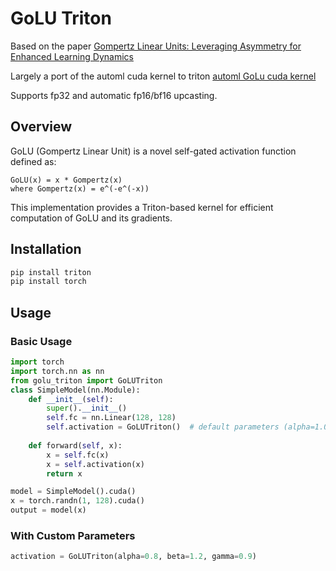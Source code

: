 # GoLU Triton

Based on the paper [Gompertz Linear Units: Leveraging Asymmetry for Enhanced Learning Dynamics](https://arxiv.org/abs/2502.03654)

Largely a port of the automl cuda kernel to triton [automl GoLu cuda kernel](https://github.com/automl/GoLU/tree/main)

Supports fp32 and automatic fp16/bf16 upcasting.

## Overview

GoLU (Gompertz Linear Unit) is a novel self-gated activation function defined as:

```
GoLU(x) = x * Gompertz(x)
where Gompertz(x) = e^(-e^(-x))
```

This implementation provides a Triton-based kernel for efficient computation of GoLU and its gradients.

## Installation

```bash
pip install triton
pip install torch
```

## Usage

### Basic Usage
```python
import torch
import torch.nn as nn
from golu_triton import GoLUTriton
class SimpleModel(nn.Module):
    def __init__(self):
        super().__init__()
        self.fc = nn.Linear(128, 128)
        self.activation = GoLUTriton()  # default parameters (alpha=1.0, beta=1.0, gamma=1.0)
    
    def forward(self, x):
        x = self.fc(x)
        x = self.activation(x)
        return x

model = SimpleModel().cuda()
x = torch.randn(1, 128).cuda()
output = model(x)
```

### With Custom Parameters
```python
activation = GoLUTriton(alpha=0.8, beta=1.2, gamma=0.9)
```
